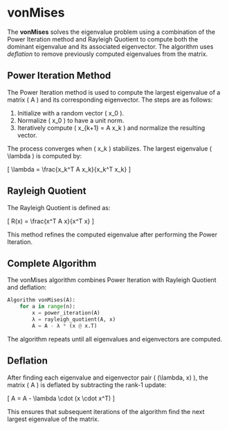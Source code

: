 # vonMises

The **vonMises** solves the eigenvalue problem using a combination of the Power Iteration 
method and Rayleigh Quotient to compute both the dominant eigenvalue and its associated eigenvector. 
The algorithm uses *deflation* to remove previously computed eigenvalues from the matrix.

## Power Iteration Method

The Power Iteration method is used to compute the largest eigenvalue of a matrix \( A \) and its corresponding 
eigenvector. The steps are as follows:

1. Initialize with a random vector \( x_0 \).
2. Normalize \( x_0 \) to have a unit norm.
3. Iteratively compute \( x_{k+1} = A x_k \) and normalize the resulting vector.

The process converges when \( x_k \) stabilizes. The largest eigenvalue \( \lambda \) is computed by:

\[
\lambda = \frac{x_k^T A x_k}{x_k^T x_k}
\]

## Rayleigh Quotient

The Rayleigh Quotient is defined as:

\[
R(x) = \frac{x^T A x}{x^T x}
\]

This method refines the computed eigenvalue after performing the Power Iteration.

## Complete Algorithm

The vonMises algorithm combines Power Iteration with Rayleigh Quotient and deflation:

```python
Algorithm vonMises(A):
    for a in range(n):
        x = power_iteration(A)
        λ = rayleigh_quotient(A, x)
        A = A - λ * (x @ x.T)
```

The algorithm repeats until all eigenvalues and eigenvectors are computed.

## Deflation

After finding each eigenvalue and eigenvector pair \( (\lambda, x) \), the matrix \( A \) is deflated by subtracting the rank-1 update:

\[
A = A - \lambda \cdot (x \cdot x^T)
\]

This ensures that subsequent iterations of the algorithm find the next largest eigenvalue of the matrix.
